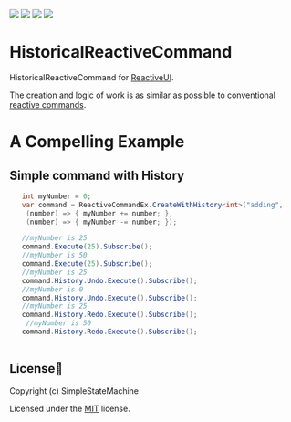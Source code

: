 [![](https://img.shields.io/github/stars/RomanSoloweow/HistoricalReactiveCommand)](https://github.com/RomanSoloweow/HistoricalReactiveCommand) [![](https://img.shields.io/github/languages/code-size/RomanSoloweow/HistoricalReactiveCommand)](https://github.com/RomanSoloweow/HistoricalReactiveCommand) [![]( https://img.shields.io/github/last-commit/RomanSoloweow/HistoricalReactiveCommand/master)](https://github.com/RomanSoloweow/HistoricalReactiveCommand) [![](https://img.shields.io/github/license/RomanSoloweow/HistoricalReactiveCommand)](https://github.com/RomanSoloweow/HistoricalReactiveCommand)
# HistoricalReactiveCommand
HistoricalReactiveCommand for [ReactiveUI](https://github.com/reactiveui/ReactiveUI).

The creation and logic of work is as similar as possible to conventional [reactive commands](https://www.reactiveui.net/docs/handbook/commands/).

# A Compelling Example
## Simple command with History
 ```C#
    int myNumber = 0;
    var command = ReactiveCommandEx.CreateWithHistory<int>("adding",
     (number) => { myNumber += number; },
     (number) => { myNumber -= number; });

    //myNumber is 25
    command.Execute(25).Subscribe();
    //myNumber is 50
    command.Execute(25).Subscribe();
    //myNumber is 25
    command.History.Undo.Execute().Subscribe();
    //myNumber is 0
    command.History.Undo.Execute().Subscribe();
    //myNumber is 25
    command.History.Redo.Execute().Subscribe();
     //myNumber is 50
    command.History.Redo.Execute().Subscribe();
                       
 ```
 
 



## License📑

Copyright (c) SimpleStateMachine

Licensed under the [MIT](LICENSE) license.
